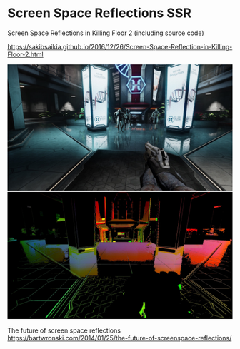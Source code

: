 # Screen Space Reflections SSR

Screen Space Reflections in Killing Floor 2 (including source code)

https://sakibsaikia.github.io/2016/12/26/Screen-Space-Reflection-in-Killing-Floor-2.html

![](KF2-SSR-1.jpg)
![](KF2-SSR-4.jpg)

The future of screen space reflections
https://bartwronski.com/2014/01/25/the-future-of-screenspace-reflections/
